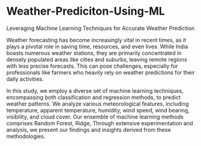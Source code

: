 # Weather-Prediciton-Using-ML
Leveraging Machine Learning Techniques for Accurate Weather Prediction

Weather forecasting has become increasingly vital in recent times, as it plays a pivotal role in saving time, resources, and even lives. While India boasts numerous weather stations, they are primarily concentrated in densely populated areas like cities and suburbs, leaving remote regions with less precise forecasts. This can pose challenges, especially for professionals like farmers who heavily rely on weather predictions for their daily activities.

In this study, we employ a diverse set of machine learning techniques, encompassing both classification and regression methods, to predict weather patterns. We analyze various meteorological features, including temperature, apparent temperature, humidity, wind speed, wind bearing, visibility, and cloud cover. Our ensemble of machine learning methods comprises Random Forest, Ridge,  Through extensive experimentation and analysis, we present our findings and insights derived from these methodologies.
